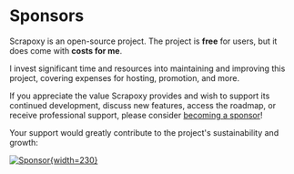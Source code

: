 # Sponsors

Scrapoxy is an open-source project. 
The project is **free** for users, but it does come with **costs for me**.

I invest significant time and resources into maintaining and improving this project, 
covering expenses for hosting, promotion, and more.

If you appreciate the value Scrapoxy provides and wish to support its continued development, 
discuss new features, access the roadmap, or receive professional support, please consider [becoming a sponsor](https://www.buymeacoffee.com/scrapoxy)!

Your support would greatly contribute to the project's sustainability and growth:

[![Sponsor](/assets/images/buymeacoffee.svg){width=230}](https://www.buymeacoffee.com/scrapoxy)
